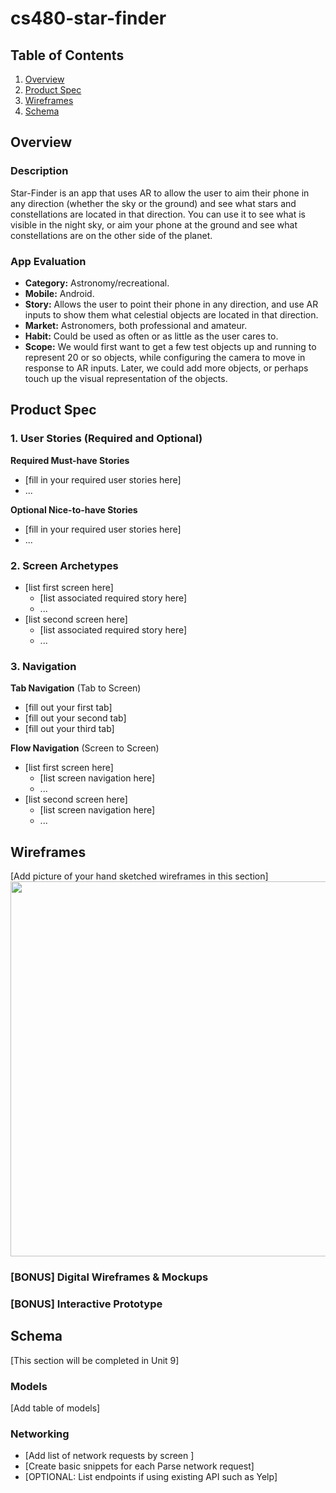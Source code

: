 # cs480-star-finder

## Table of Contents
1. [Overview](#Overview)
1. [Product Spec](#Product-Spec)
1. [Wireframes](#Wireframes)
2. [Schema](#Schema)

## Overview
### Description
Star-Finder is an app that uses AR to allow the user to aim their phone in any direction (whether the sky or the ground) and see what stars 
and constellations are located in that direction. You can use it to see what is visible in the night sky, or aim your phone at the ground 
and see what constellations are on the other side of the planet.

### App Evaluation
- **Category:** Astronomy/recreational.
- **Mobile:** Android.
- **Story:** Allows the user to point their phone in any direction, and use AR inputs to show them what celestial objects are located in
that direction.
- **Market:** Astronomers, both professional and amateur.
- **Habit:** Could be used as often or as little as the user cares to. 
- **Scope:** We would first want to get a few test objects up and running to represent 20 or so objects, while configuring the camera to
move in response to AR inputs. Later, we could add more objects, or perhaps touch up the visual representation of the objects.

## Product Spec

### 1. User Stories (Required and Optional)

**Required Must-have Stories**

* [fill in your required user stories here]
* ...

**Optional Nice-to-have Stories**

* [fill in your required user stories here]
* ...

### 2. Screen Archetypes

* [list first screen here]
   * [list associated required story here]
   * ...
* [list second screen here]
   * [list associated required story here]
   * ...

### 3. Navigation

**Tab Navigation** (Tab to Screen)

* [fill out your first tab]
* [fill out your second tab]
* [fill out your third tab]

**Flow Navigation** (Screen to Screen)

* [list first screen here]
   * [list screen navigation here]
   * ...
* [list second screen here]
   * [list screen navigation here]
   * ...

## Wireframes
[Add picture of your hand sketched wireframes in this section]
<img src="YOUR_WIREFRAME_IMAGE_URL" width=600>

### [BONUS] Digital Wireframes & Mockups

### [BONUS] Interactive Prototype

## Schema 
[This section will be completed in Unit 9]
### Models
[Add table of models]
### Networking
- [Add list of network requests by screen ]
- [Create basic snippets for each Parse network request]
- [OPTIONAL: List endpoints if using existing API such as Yelp]
